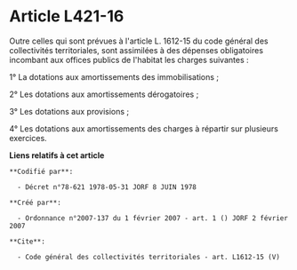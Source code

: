 # Article L421-16

Outre celles qui sont prévues à l'article L. 1612-15 du code général des collectivités territoriales, sont assimilées à des
dépenses obligatoires incombant aux offices publics de l'habitat les charges suivantes :

1° La dotations aux amortissements des immobilisations ;

2° Les dotations aux amortissements dérogatoires ;

3° Les dotations aux provisions ;

4° Les dotations aux amortissements des charges à répartir sur plusieurs exercices.

**Liens relatifs à cet article**

	**Codifié par**:

	  - Décret n°78-621 1978-05-31 JORF 8 JUIN 1978

	**Créé par**:

	  - Ordonnance n°2007-137 du 1 février 2007 - art. 1 () JORF 2 février 2007

	**Cite**:

	  - Code général des collectivités territoriales - art. L1612-15 (V)

